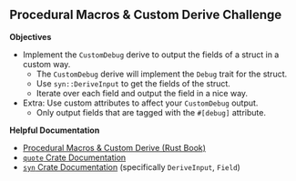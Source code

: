 

## Procedural Macros & Custom Derive Challenge

**Objectives**
- Implement the `CustomDebug` derive to output the fields of a struct in a custom way.
    - The `CustomDebug` derive will implement the `Debug` trait for the struct.
    - Use `syn::DeriveInput` to get the fields of the struct.
    - Iterate over each field and output the field in a nice way.
- Extra: Use custom attributes to affect your `CustomDebug` output.
    - Only output fields that are tagged with the `#[debug]` attribute.

**Helpful Documentation**
- [Procedural Macros & Custom Derive (Rust Book)](https://doc.rust-lang.org/book/first-edition/procedural-macros.html)
- [`quote` Crate Documentation](https://docs.rs/quote/0.3.15/quote/)
- [`syn` Crate Documentation](https://dtolnay.github.io/syn/syn/index.html) (specifically `DeriveInput`, `Field`)

